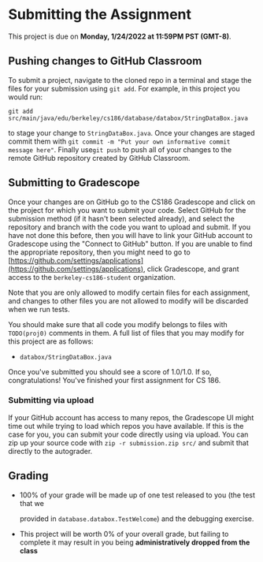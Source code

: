 # Submitting the Assignment

This project is due on **Monday, 1/24/2022 at 11:59PM PST (GMT-8)**.

## Pushing changes to GitHub Classroom

To submit a project, navigate to the cloned repo in a terminal and stage the files for your submission using `git add`. For example, in this project you would run:

`git add src/main/java/edu/berkeley/cs186/database/databox/StringDataBox.java`

to stage your change to `StringDataBox.java`. Once your changes are staged commit them with `git commit -m "Put your own informative commit message here"`. Finally use`git push` to push all of your changes to the remote GitHub repository created by GitHub Classroom.

## Submitting to Gradescope

Once your changes are on GitHub go to the CS186 Gradescope and click on the project for which you want to submit your code. Select GitHub for the submission method (if it hasn't been selected already), and select the repository and branch with the code you want to upload and submit. If you have not done this before, then you will have to link your GitHub account to Gradescope using the "Connect to GitHub" button. If you are unable to find the appropriate repository, then you might need to go to [https://github.com/settings/applications](https://github.com/settings/applications), click Gradescope, and grant access to the `berkeley-cs186-student` organization.

Note that you are only allowed to modify certain files for each assignment, and changes to other files you are not allowed to modify will be discarded when we run tests.

You should make sure that all code you modify belongs to files with `TODO(proj0)` comments in them. A full list of files that you may modify for this project are as follows:

* `databox/StringDataBox.java`

Once you've submitted you should see a score of 1.0/1.0. If so, congratulations! You've finished your first assignment for CS 186.

### Submitting via upload <a href="#submitting-via-upload" id="submitting-via-upload"></a>

If your GitHub account has access to many repos, the Gradescope UI might time out while trying to load which repos you have available. If this is the case for you, you can submit your code directly using via upload. You can zip up your source code with `zip -r submission.zip src/` and submit that directly to the autograder.

## Grading

*   100% of your grade will be made up of one test released to you (the test that we

    provided in `database.databox.TestWelcome`) and the debugging exercise.
* This project will be worth 0% of your overall grade, but failing to complete it may result in you being **administratively dropped from the class**
